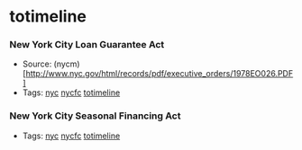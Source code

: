 # totimeline
### New York City Loan Guarantee Act
- Source: (nycm)[http://www.nyc.gov/html/records/pdf/executive_orders/1978EO026.PDF]
- Tags: [nyc](../tags/nyc.md) [nycfc](../tags/nycfc.md) [totimeline](../tags/totimeline.md)

### New York City Seasonal Financing Act
- Tags: [nyc](../tags/nyc.md) [nycfc](../tags/nycfc.md) [totimeline](../tags/totimeline.md)

